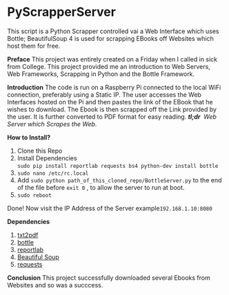 # PyScrapperServer
This script is a Python Scrapper  controlled vai a Web Interface which uses Bottle;  BeautifulSoup 4  is used for scrapping EBooks off Websites which host them for free.

<b>Preface</b>
This project was entirely created on a Friday when I called in sick from College. This project provided  me an  introduction to Web Servers, Web Frameworks, Scrapping in Python and the Bottle Framework. 

<b>Introduction</b>
The code is run on a Raspberry Pi connected to the local WiFi connection, preferably using  a Static IP. The user accesses the Web Interfaces hosted on the Pi and then pastes the link of the EBook that he wishes to download. The Ebook is then scrapped off the Link provided by the user. It is further converted to PDF format for easy reading.
<em><b>tl;dr</b>&nbsp;  Web Server which Scrapes the Web.</em>

<b>How to Install?</b>
1. Clone this Repo
2. Install Dependencies  <br/>`sudo pip install reportlab requests bs4 python-dev install bottle`
3. `sudo nano /etc/rc.local`
4. Add  `sudo python path_of_this_cloned_repo/BottleServer.py`  to the end of the file before  `exit 0` , to allow the server to run at boot.
5. `sudo reboot`

Done!
Now visit the IP Address of the Server  example`192.168.1.10:8080`


<b>Dependencies</b>
1. [txt2pdf](https://github.com/baruchel/txt2pdf%22txt2pdf%22)
2. [bottle](https://github.com/bottlepy/bottle%22bottle%22)
3. [reportlab](https://github.com/Distrotech/reportlab)
4. [Beautiful Soup](https://code.launchpad.net/beautifulsoup)
5. [requests](https://github.com/requests/requests)

<b>Conclusion</b>
This project successfully downloaded several Ebooks from Websites and so was a succcess.
